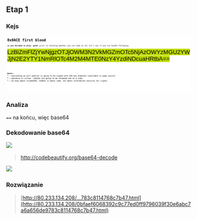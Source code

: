 ## Etap 1



### Kejs
![](1/img/intro.png)



### Analiza
```==``` na końcu, więc base64

### Dekodowanie base64
![](1/img/google_base64.png)


> http://codebeautify.org/base64-decode

![](1/img/decoded.png)



### Rozwiązanie

> [http://80.233.134.208/...783c8114768c7b47.html](http://80.233.134.208/0bfaef6068392c9c77ed0ff9796039f30e6abc7a6a656de9783c8114768c7b47.html)
</a>